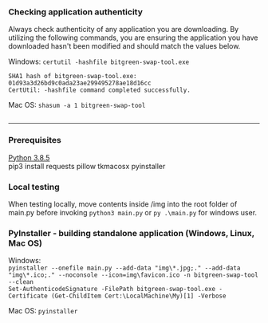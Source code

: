 ### Checking application authenticity
Always check authenticity of any application you are downloading. By utilizing the following commands, you are ensuring the application you have downloaded hasn't been modified and should match the values below.

Windows: `certutil -hashfile bitgreen-swap-tool.exe`
```
SHA1 hash of bitgreen-swap-tool.exe:
01d93a3d26bd9c0ada23ae299495278ae18d16cc
CertUtil: -hashfile command completed successfully.
```

Mac OS: `shasum -a 1 bitgreen-swap-tool`
```

```
---


### Prerequisites
[Python 3.8.5](https://www.python.org/downloads/release/python-385/)  
pip3 install requests pillow tkmacosx pyinstaller

### Local testing
When testing locally, move contents inside /img into the root folder of main.py before invoking `python3 main.py` or `py .\main.py` for windows user.

### PyInstaller - building standalone application (Windows, Linux, Mac OS)
Windows:  
```pyinstaller --onefile main.py --add-data "img\*.jpg;." --add-data "img\*.ico;." --noconsole --icon=img\favicon.ico -n bitgreen-swap-tool --clean```  
```Set-AuthenticodeSignature -FilePath bitgreen-swap-tool.exe -Certificate (Get-ChildItem Cert:\LocalMachine\My)[1] -Verbose```

Mac OS:  ```pyinstaller```
